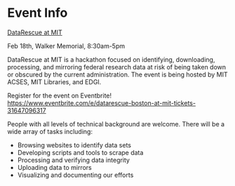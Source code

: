 # Event Info

[DataRescue at MIT](https://www.facebook.com/events/1625484311094707)

Feb 18th, Walker Memorial, 8:30am-5pm

DataRescue at MIT is a hackathon focused on identifying, downloading, processing, and mirroring federal research data at risk of being taken down or obscured by the current administration. The event is being hosted by MIT ACSES, MIT Libraries, and EDGI. 

Register for the event on Eventbrite! https://www.eventbrite.com/e/datarescue-boston-at-mit-tickets-31647096317 

People with all levels of technical background are welcome. There will be a wide array of tasks including:
- Browsing websites to identify data sets
- Developing scripts and tools to scrape data
- Processing and verifying data integrity
- Uploading data to mirrors
- Visualizing and documenting our efforts
